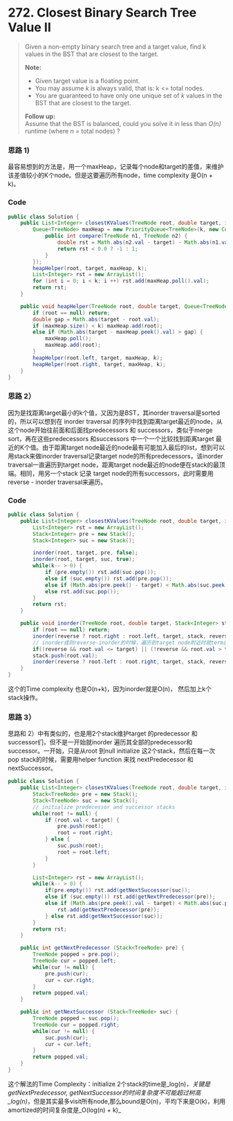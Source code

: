 # 272. Closest Binary Search Tree Value II

> Given a non-empty binary search tree and a target value, find k values in the BST that are closest to the target.
>
> **Note:**
>
> * Given target value is a floating point.
> * You may assume _k_ is always valid, that is: k &lt;= total nodes.
> * You are guaranteed to have only one unique set of _k_ values in the BST that are closest to the target.
>
> **Follow up:**  
> Assume that the BST is balanced, could you solve it in less than _O\(n\)_ runtime \(where _n =_ total nodes\) ?

### 思路  1\)

最容易想到的方法是，用一个maxHeap，记录每个node和target的差值，来维护该差值较小的K个node。但是这要遍历所有node，time complexity 是O\(n + k\)。

### Code

```java
public class Solution {
    public List<Integer> closestKValues(TreeNode root, double target, int k) {
        Queue<TreeNode> maxHeap = new PriorityQueue<TreeNode>(k, new Comparator<TreeNode>() {
            public int compare(TreeNode n1, TreeNode n2) {
                double rst = Math.abs(n2.val - target) - Math.abs(n1.val - target);
                return rst < 0.0 ? -1 : 1;
            }
        });
        heapHelper(root, target, maxHeap, k);
        List<Integer> rst = new ArrayList();
        for (int i = 0; i < k; i ++) rst.add(maxHeap.poll().val);
        return rst;
    }

    public void heapHelper(TreeNode root, double target, Queue<TreeNode> maxHeap, int k) {
        if (root == null) return;
        double gap = Math.abs(target - root.val);
        if (maxHeap.size() < k) maxHeap.add(root);
        else if (Math.abs(target - maxHeap.peek().val) > gap) {
            maxHeap.poll();
            maxHeap.add(root);
        }
        heapHelper(root.left, target, maxHeap, k);
        heapHelper(root.right, target, maxHeap, k);
    }
}
```

### 思路  2）

因为是找距离target最小的k个值，又因为是BST，其inorder traversal是sorted的，所以可以想到在 inorder traversal 的序列中找到距离target最近的node，从这个node开始往前面和后面找predecessors 和 successors，类似于merge sort，再在这些predecessors 和successors 中一个一个比较找到距离target 最近的K个值。由于距离target node最近的node最有可能加入最后的list，想到可以用stack来做inorder traversal记录target node的所有predecessors，该inorder traversal一直遍历到target  node，距离target node最近的node便在stack的最顶端。相同，用另一个stack 记录 target node的所有successors，此时需要用reverse - inorder traversal来遍历。

### Code

```java
public class Solution {
    public List<Integer> closestKValues(TreeNode root, double target, int k) {
        List<Integer> rst = new ArrayList();
        Stack<Integer> pre = new Stack();
        Stack<Integer> suc = new Stack();

        inorder(root, target, pre, false);
        inorder(root, target, suc, true);
        while(k-- > 0) {
            if (pre.empty()) rst.add(suc.pop());
            else if (suc.empty()) rst.add(pre.pop());
            else if (Math.abs(pre.peek() - target) < Math.abs(suc.peek() - target)) rst.add(pre.pop());
            else rst.add(suc.pop());
        }
        return rst;
    }

    public void inorder(TreeNode root, double target, Stack<Integer> stack, boolean reverse) {
        if (root == null) return;
        inorder(reverse ? root.right : root.left, target, stack, reverse);
        // inorder或则reverse-inorder的时候，遍历到target node附近时就terminate了
        if((reverse && root.val <= target) || (!reverse && root.val > target)) return;
        stack.push(root.val);
        inorder(reverse ? root.left : root.right, target, stack, reverse);
    }
}
```

这个的Time complexity 也是O\(n+k\)，因为inorder就是O\(n\)， 然后加上k个stack操作。

### 思路  3）

思路和 2）中有类似的，也是用2个stack维护target 的predecessor 和successor们，但不是一开始就inorder 遍历其全部的predecessor和successor。一开始，只是从root 到null initialize 这2个stack，然后在每一次pop stack的时候，需要用helper function 来找 nextPredecessor 和 nextSuccessor。

```java
public class Solution {
    public List<Integer> closestKValues(TreeNode root, double target, int k) {
        Stack<TreeNode> pre = new Stack();
        Stack<TreeNode> suc = new Stack();
        // initialize predecessor and successor stacks
        while(root != null) {
            if (root.val < target) {
                pre.push(root);
                root = root.right;
            } else {
                suc.push(root);
                root = root.left;
            }
        }

        List<Integer> rst = new ArrayList();
        while(k-- > 0) {
            if(pre.empty()) rst.add(getNextSuccessor(suc));
            else if (suc.empty()) rst.add(getNextPredecessor(pre));
            else if (Math.abs(pre.peek().val - target) < Math.abs(suc.peek().val - target)) {
                rst.add(getNextPredecessor(pre));
            } else rst.add(getNextSuccessor(suc));
        }
        return rst;
    }

    public int getNextPredecessor (Stack<TreeNode> pre) {
        TreeNode popped = pre.pop();
        TreeNode cur = popped.left;
        while(cur != null) {
            pre.push(cur);
            cur = cur.right;
        }
        return popped.val;
    }

    public int getNextSuccessor (Stack<TreeNode> suc) {
        TreeNode popped = suc.pop();
        TreeNode cur = popped.right;
        while(cur != null) {
            suc.push(cur);
            cur = cur.left;
        }
        return popped.val;
    }
}
```

这个解法的Time Complexity：initialize 2个stack的time是_log\(n\)_，关键是getNextPredecessor, getNextSuccessor的时间复杂度不可能超过树高_log\(n\)_，但是其实最多visit所有node,那么bound是O\(n\)，平均下来是O\(k\)，利用amortized的时间复杂度是_O\(log\(n\) + k\)_

